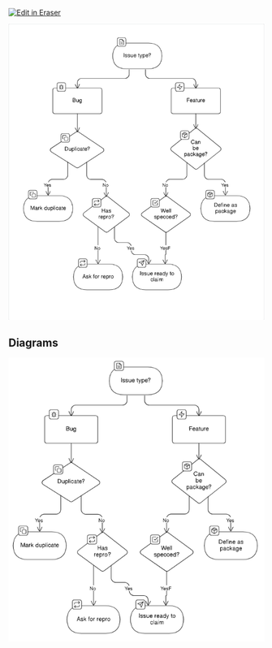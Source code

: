 <p><a target="_blank" href="https://app.eraser.io/workspace/4vA9XMlYvgDVr4szrN4d" id="edit-in-eraser-github-link"><img alt="Edit in Eraser" src="https://firebasestorage.googleapis.com/v0/b/second-petal-295822.appspot.com/o/images%2Fgithub%2FOpen%20in%20Eraser.svg?alt=media&amp;token=968381c8-a7e7-472a-8ed6-4a6626da5501"></a></p>

![Figure 1](/.eraser/4vA9XMlYvgDVr4szrN4d___reS6fUv66LcKWYn8yV2OvCPvwSm2___---figure---q5mZULmgbDaotuKsJRMus---figure---hX1K4htcm5Mb0kEgvTtj3Q.png "Figure 1")




<!-- eraser-additional-content -->
## Diagrams
<!-- eraser-additional-files -->
<a href="/new-file-apr-3rd-flowchart-1.eraserdiagram" data-element-id="G2SiRCoiiw0aBhPU58428"><img src="/.eraser/4vA9XMlYvgDVr4szrN4d___reS6fUv66LcKWYn8yV2OvCPvwSm2___---diagram----8e0ed0ef98a7bf8e96822e8aa63982e7.png" alt="" data-element-id="G2SiRCoiiw0aBhPU58428" /></a>
<!-- end-eraser-additional-files -->
<!-- end-eraser-additional-content -->
<!--- Eraser file: https://app.eraser.io/workspace/4vA9XMlYvgDVr4szrN4d --->